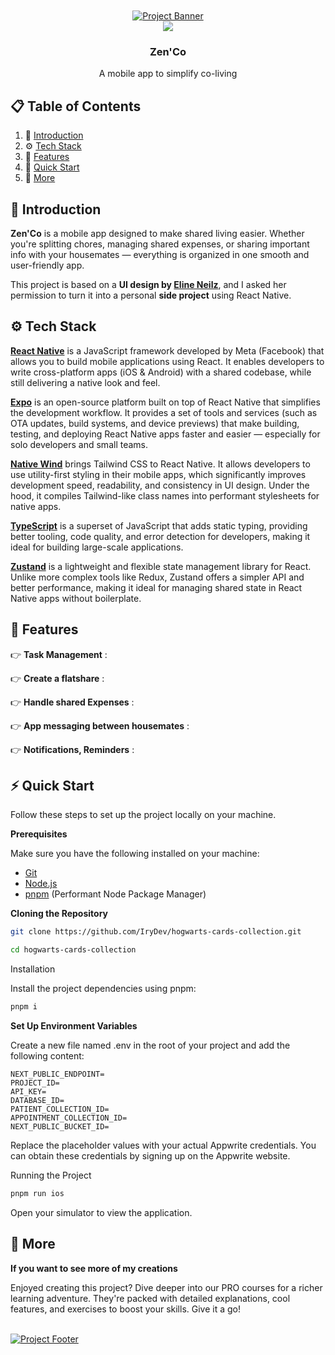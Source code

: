 <div align="center">
  <br />
    <a href="<div align="center">
  <br />
    <a href="https://elineneilz.framer.website/projets/zen-co-app" target="_blank">
      <img src="https://github.com/user-attachments/assets/a0148c94-90ff-4606-b477-4337ae21ded2" alt="Project Banner">
    </a>
  
  <br />

<img src="https://skills-icons.vercel.app/api/icons?i=reactnative,expo,ts,tailwind,zustand" />

  <h3 align="center">Zen'Co</h3>

   <div align="center">
         A mobile app to simplify co-living
    </div>
</div>

## 📋 <a name="table">Table of Contents</a>

1. 🤖 [Introduction](#introduction)
2. ⚙️ [Tech Stack](#tech-stack)
3. 🔋 [Features](#features)
4. 🤸 [Quick Start](#quick-start)
5. 🚀 [More](#more)

## 🤖 <a name="introduction">Introduction</a>

**Zen'Co** is a mobile app designed to make shared living easier. Whether you're splitting chores, managing shared expenses, or sharing important info with your housemates — everything is organized in one smooth and user-friendly app.

This project is based on a **UI design by [Eline Neilz](https://elineneilz.framer.website/projets/zen-co-app)**, and I asked her permission to turn it into a personal **side project** using React Native.

## ⚙️ <a name="tech-stack">Tech Stack</a>

**[React Native](https://reactnative.dev/)** is a JavaScript framework developed by Meta (Facebook) that allows you to build mobile applications using React. It enables developers to write cross-platform apps (iOS & Android) with a shared codebase, while still delivering a native look and feel.

**[Expo](https://expo.dev/)** is an open-source platform built on top of React Native that simplifies the development workflow. It provides a set of tools and services (such as OTA updates, build systems, and device previews) that make building, testing, and deploying React Native apps faster and easier — especially for solo developers and small teams.

**[Native Wind](https://www.nativewind.dev/)** brings Tailwind CSS to React Native. It allows developers to use utility-first styling in their mobile apps, which significantly improves development speed, readability, and consistency in UI design. Under the hood, it compiles Tailwind-like class names into performant stylesheets for native apps.

**[TypeScript](https://www.typescriptlang.org/)** is a superset of JavaScript that adds static typing, providing better tooling, code quality, and error detection for developers, making it ideal for building large-scale applications.

**[Zustand](https://zustand-demo.pmnd.rs/)** is a lightweight and flexible state management library for React. Unlike more complex tools like Redux, Zustand offers a simpler API and better performance, making it ideal for managing shared state in React Native apps without boilerplate.

## 🔋 <a name="features">Features</a>

👉 **Task Management** :

👉 **Create a flatshare** :

👉 **Handle shared Expenses** :

👉 **App messaging between housemates** :

👉 **Notifications, Reminders** :

## ⚡ Quick Start

Follow these steps to set up the project locally on your machine.

**Prerequisites**

Make sure you have the following installed on your machine:

- [Git](https://git-scm.com/)
- [Node.js](https://nodejs.org/en)
- [pnpm](https://pnpm.io/) (Performant Node Package Manager)

**Cloning the Repository**

```bash
git clone https://github.com/IryDev/hogwarts-cards-collection.git

cd hogwarts-cards-collection
```

Installation

Install the project dependencies using pnpm:

```bash
pnpm i
```

**Set Up Environment Variables**

Create a new file named .env in the root of your project and add the following content:

```
NEXT_PUBLIC_ENDPOINT=
PROJECT_ID=
API_KEY=
DATABASE_ID=
PATIENT_COLLECTION_ID=
APPOINTMENT_COLLECTION_ID=
NEXT_PUBLIC_BUCKET_ID=
```

Replace the placeholder values with your actual Appwrite credentials. You can obtain these credentials by signing up on the Appwrite website.

Running the Project

```bash
pnpm run ios
```

Open your simulator to view the application.

## <a name="more">🚀 More </a>

**If you want to see more of my creations**

Enjoyed creating this project? Dive deeper into our PRO courses for a richer learning adventure. They're packed with detailed explanations, cool features, and exercises to boost your skills. Give it a go!

<br />
    <a href="https://rey-kosso.com/" target="_blank">
      <img src="https://github.com/user-attachments/assets/e73daceb-27ac-49cd-ad81-c6ea53d53f15" alt="Project Footer">
    </a>
<br />
